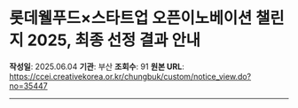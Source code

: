 # 롯데웰푸드×스타트업 오픈이노베이션 챌린지 2025, 최종 선정 결과 안내

**작성일**: 2025.06.04
**기관**: 부산
**조회수**: 91
**원본 URL**: https://ccei.creativekorea.or.kr/chungbuk/custom/notice_view.do?no=35447

---


